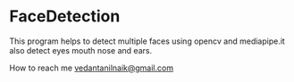 # FaceDetection
This program helps to detect multiple faces using opencv and mediapipe.it also detect eyes mouth nose and ears.

How to reach me vedantanilnaik@gmail.com
